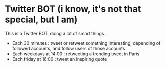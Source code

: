 # Twitter BOT (i know, it's not that special, but I am)

This is a Twitter BOT, doing a lot of smart things :

- Each 30 minutes : tweet or retweet something interesting, depending of followed accounts, and follow users of those accounts
- Each weekdays at 14:00 : retweeting a trending tweet in Paris
- Each friday at 16:00 : tweet an inspiring quote
